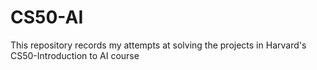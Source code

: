 # CS50-AI
This repository records my attempts at solving the projects in Harvard's CS50-Introduction to AI course
